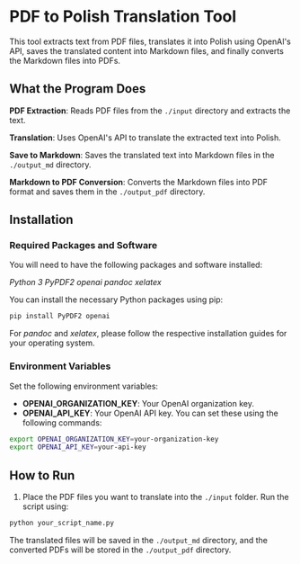 # PDF to Polish Translation Tool
This tool extracts text from PDF files, translates it into Polish using OpenAI's API, saves the translated content into Markdown files, and finally converts the Markdown files into PDFs.

## What the Program Does

**PDF Extraction**: Reads PDF files from the `./input` directory and extracts the text.

**Translation**: Uses OpenAI's API to translate the extracted text into Polish.

**Save to Markdown**: Saves the translated text into Markdown files in the `./output_md` directory.

**Markdown to PDF Conversion**: Converts the Markdown files into PDF format and saves them in the `./output_pdf` directory.


## Installation
### Required Packages and Software
You will need to have the following packages and software installed:

*Python 3*
*PyPDF2*
*openai*
*pandoc*
*xelatex*

You can install the necessary Python packages using pip:

```bash
pip install PyPDF2 openai
```

For *pandoc* and *xelatex*, please follow the respective installation guides for your operating system.

### Environment Variables
Set the following environment variables:

- **OPENAI_ORGANIZATION_KEY**: Your OpenAI organization key.
- **OPENAI_API_KEY**: Your OpenAI API key.
You can set these using the following commands:

```bash
export OPENAI_ORGANIZATION_KEY=your-organization-key
export OPENAI_API_KEY=your-api-key
```

## How to Run
1. Place the PDF files you want to translate into the `./input` folder.
Run the script using:
```bash
python your_script_name.py
```
The translated files will be saved in the `./output_md` directory, and the converted PDFs will be stored in the `./output_pdf` directory.